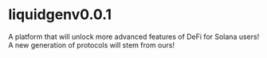 # liquidgenv0.0.1
A platform that will unlock more advanced features of DeFi for Solana users! A new generation of protocols will stem from ours!
